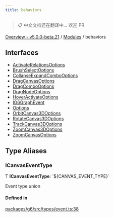 ```yaml
---
title: behaviors
---
```


> 📋 中文文档还在翻译中... 欢迎 PR

[Overview - v5.0.0-beta.21](../README.zh.md) / [Modules](../modules.zh.md) / behaviors

## Interfaces

- [ActivateRelationsOptions](../interfaces/behaviors/ActivateRelationsOptions.zh.md)
- [BrushSelectOptions](../interfaces/behaviors/BrushSelectOptions.zh.md)
- [CollapseExpandComboOptions](../interfaces/behaviors/CollapseExpandComboOptions.zh.md)
- [DragCanvasOptions](../interfaces/behaviors/DragCanvasOptions.zh.md)
- [DragComboOptions](../interfaces/behaviors/DragComboOptions.zh.md)
- [DragNodeOptions](../interfaces/behaviors/DragNodeOptions.zh.md)
- [HoverActivateOptions](../interfaces/behaviors/HoverActivateOptions.zh.md)
- [IG6GraphEvent](../interfaces/behaviors/IG6GraphEvent.zh.md)
- [Options](../interfaces/behaviors/Options.zh.md)
- [OrbitCanvas3DOptions](../interfaces/behaviors/OrbitCanvas3DOptions.zh.md)
- [RotateCanvas3DOptions](../interfaces/behaviors/RotateCanvas3DOptions.zh.md)
- [TrackCanvas3DOptions](../interfaces/behaviors/TrackCanvas3DOptions.zh.md)
- [ZoomCanvas3DOptions](../interfaces/behaviors/ZoomCanvas3DOptions.zh.md)
- [ZoomCanvasOptions](../interfaces/behaviors/ZoomCanvasOptions.zh.md)

## Type Aliases

### ICanvasEventType

Ƭ **ICanvasEventType**: \`${CANVAS_EVENT_TYPE}\`

Event type union

#### Defined in

[packages/g6/src/types/event.ts:38](https://github.com/antvis/G6/blob/61e525e59b/packages/g6/src/types/event.ts#L38)
